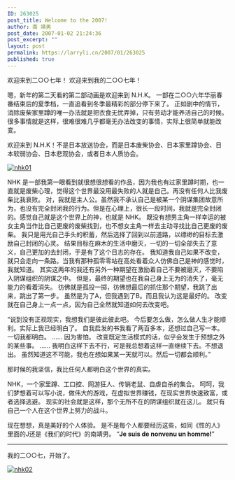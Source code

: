 ```yaml
---
ID: 263025
post_title: Welcome to the 2007!
author: 南 靖男
post_date: 2007-01-02 21:24:36
post_excerpt: ""
layout: post
permalink: https://larryli.cn/2007/01/263025
published: true
---
```

欢迎来到二○○七年！
欢迎来到我的二○○七年！

嗯，新年的第二天看的第二部动画是欢迎来到 N.H.K。
一部在二○○六年华丽春番结束后的夏季档，一直追看到冬季最精彩的部分停下来了。
正如剧中的情节，消除废柴家里蹲的唯一办法就是把衣食无忧弄掉，只有劳动才能养活自己的时候。
很多事情就是这样，很难很难几乎都毫无办法改变的事情，实际上很简单就能改变。

欢迎来到 N.H.K！不是日本放送协会，而是日本废柴协会、日本家里蹲协会、日本软弱协会、日本悲观协会，或者日本人质协会。

<a href="https://larryli.cn/wp-content/uploads/50/5051/2007/07/nhk011.jpg" title="nhk01"><img src="https://larryli.cn/wp-content/uploads/50/5051/2007/07/nhk011.thumbnail.jpg" alt="nhk01" border="0" /></a>
<!--more-->

NHK 是一部我第一眼看到就很想很想看的作品，因为我也有过家里蹲时期，也一直就是废柴心理，觉得这个世界最没用最失败的人就是自己。再没有任何人比我废柴比我衰败。
对，我就是主人公。虽然我不承认自己是被某一个阴谋集团故意所为，也没有完全封闭我的行为。但是在心理上，很长一段时间，我就是完全封闭的。感觉自己就是这个世界上的神，也就是 NHK。
既没有想男主角一样幸运的被女主角当作比自己更废的废柴找到，也不想女主角一样去主动寻找比自己更废的废柴。
我只是用光自己手头的积蓄，然后选择了回到以前道路，以缥缈的目标去激励自己封闭的心灵。
结果目标在麻木的生活中磨灭，一切的一切全部失去了意义，自己更加的去封闭，于是有了这个日志的存在。
我知道我自己如果不改变，就只会走向一条路。当我有那种孤零零站在高处看着众人仿佛自己是神的感觉时，我就知道。
其实这两年的我还有另外一种期望在激励着自己不要被磨灭，不要陷入阴谋组织的阴谋之中。
但是，最终的期望也在我自己身上无为的消失了，毫无能力的看着消失。
彷佛就是孤投一掷，彷佛想最后的抓住那个期望，我跳了出来，跳出了第一步。
虽然是为了A，但我遇到了B。而且我认为这是最好的。
改变就在自己身上一点一点，因为自己全然就知道如何去改变吧。

“说到没有正视现实，我想我们是彼此彼此吧。
今后要怎么做，怎么做人生才能顺利。实际上我已经明白了。
自我启发的书我看了两百多本，还想过自己写一本。一切我都明白。
……
因为害怕。
改变既定生活模式的话，似乎会发生于预想之外的某些事。
……
我明白这样下去不行，可是我总想着这样一直继续下去。不想退出。
虽然知道这不可能，我也在想如果某一天就可以。然后一切都会顺利。”

那时候的我坚信，我比任何人都明白这个世界的真实。

NHK，一个家里蹲、工口控、网游狂人、传销老鼠、自虐自杀的集合。
呵呵，我们梦想着可以写小说，做伟大的游戏，在虚拟世界赚钱，在现实世界快速致富，或者选择逃避。
现实的社会就是这样，那个无所不在的阴谋组织就在这儿。
就只有自己一个人在这个世界上努力的战斗。

现在想想，真是美好的个人体验。
是不是每个人都要经历这些，如同《性的人》里面的J还是《我们的时代》的南靖男。
“<strong>Je suis de nonvenu un homme!</strong>”

--------------------------------------------------------

我的二○○七，开始了。

<a href="https://larryli.cn/wp-content/uploads/50/5051/2007/07/nhk02.jpg" title="nhk02"><img src="https://larryli.cn/wp-content/uploads/50/5051/2007/07/nhk02.thumbnail.jpg" alt="nhk02" border="0" /></a>